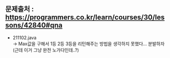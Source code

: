 ## 문제출처 : https://programmers.co.kr/learn/courses/30/lessons/42840#qna
* 211102.java  
-> Max값을 구해서 1등 2등 3등을 리턴해주는 방법을 생각하지 못했다... 분발하자(근데 이거 그냥 완전 노가다인데..?)
